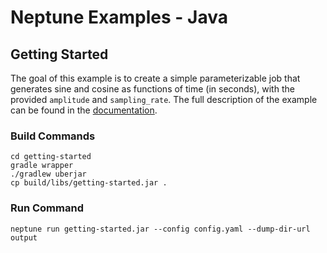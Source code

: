 # Neptune Examples - Java

## Getting Started
The goal of this example is to create a simple parameterizable job
that generates sine and cosine as functions of time (in seconds),
with the provided `amplitude` and `sampling_rate`.
The full description of the example can be found in the
<a target="_blank" href="https://neptune.deepsense.io/versions/latest/getting-started.html">documentation</a>.

### Build Commands

    cd getting-started
    gradle wrapper
    ./gradlew uberjar
    cp build/libs/getting-started.jar .

### Run Command

    neptune run getting-started.jar --config config.yaml --dump-dir-url output
